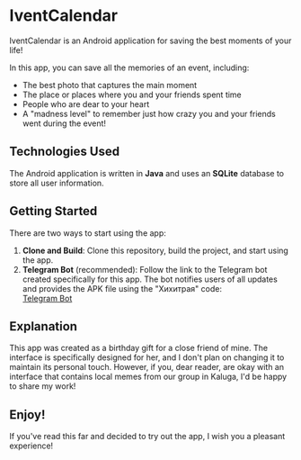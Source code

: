 # IventCalendar

IventCalendar is an Android application for saving the best moments of your life!

In this app, you can save all the memories of an event, including:
- The best photo that captures the main moment
- The place or places where you and your friends spent time
- People who are dear to your heart
- A "madness level" to remember just how crazy you and your friends went during the event!

## Technologies Used

The Android application is written in **Java** and uses an **SQLite** database to store all user information.

## Getting Started

There are two ways to start using the app:

1. **Clone and Build**: Clone this repository, build the project, and start using the app.
2. **Telegram Bot** (recommended): Follow the link to the Telegram bot created specifically for this app. The bot notifies users of all updates and provides the APK file using the "Хихитрая" code:  
   [Telegram Bot](https://t.me/oy0yoybot)

## Explanation

This app was created as a birthday gift for a close friend of mine. The interface is specifically designed for her, and I don't plan on changing it to maintain its personal touch. However, if you, dear reader, are okay with an interface that contains local memes from our group in Kaluga, I'd be happy to share my work!

## Enjoy!

If you've read this far and decided to try out the app, I wish you a pleasant experience!
